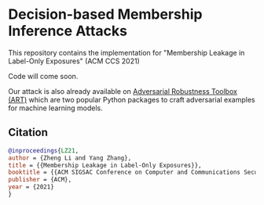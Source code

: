 # Decision-based Membership Inference Attacks

This repository contains the implementation for "Membership Leakage in Label-Only Exposures" (ACM CCS 2021)

Code will come soon.

Our attack is also already available on [Adversarial Robustness Toolbox (ART)](https://adversarial-robustness-toolbox.readthedocs.io/en/latest/modules/attacks/inference/membership_inference.html#membership-inference-label-only-decision-boundary) which are two popular Python packages to craft adversarial examples for machine learning models.

## Citation
```bibtex
@inproceedings{LZ21,
author = {Zheng Li and Yang Zhang},
title = {{Membership Leakage in Label-Only Exposures}},
booktitle = {{ACM SIGSAC Conference on Computer and Communications Security (CCS)}},
publisher = {ACM},
year = {2021}
}
```
